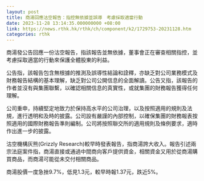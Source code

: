```yaml
---
layout: post
title: 商湯回應沽空報告：指控無依據並誤導　考慮採取適當行動
date: 2023-11-28 13:14:35.000000000 +08:00
link: https://news.rthk.hk/rthk/ch/component/k2/1729753-20231128.htm
categories: rthk
---
```


商湯發公告回應一份沽空報告，指該報告並無依據，董事會正在審查相關指控，並考慮採取適當的行動來保護全體股東的利益。

公告指，該報告包含無根據的推測及誤導性結論和詮釋，亦缺乏對公司業務模式及財務報告結構的基本理解，缺乏對公司公開信息的全面解讀。公告又指，該報告的作者並沒有與集團聯繫，以確認相關信息的真實性，或就集團的財務報告獲得任何理解。

公司重申，持續堅定地致力於保持高水平的公司治理，以及按照適用的規則及法規，進行透明和及時的披露。公司設有嚴謹的內部控制，以確保集團的財務報表按照適用的國際財務報告準則編制。公司將按照聯交所的適用規則及條例要求，適時作出進一步的披露。

沽空機構灰熊(Grizzly Research)較早時發表報告，指商湯誇大收入。報告引述兩宗法庭案件指，商湯直接或通過中間商向客戶提供資金，相關資金又用於從商湯購買商品，而商湯可能從未交付相關商品。

商湯股價一度急挫9.7%，低見1.3元，較早時報1.37元，跌近5%。
